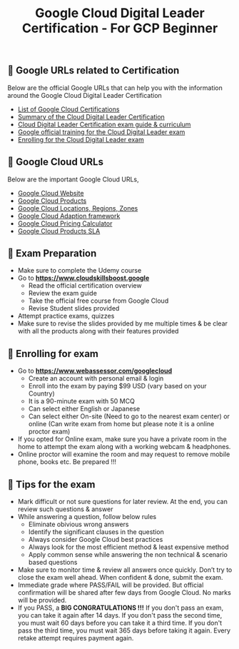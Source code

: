 <div align="center">
  <h1>Google Cloud Digital Leader Certification - For GCP Beginner</h1>
</div>

<br />

<!-- Google URLS -->
## :star2: Google URLs related to Certification

Below are the official Google URLs that can help you with the information around the Google Cloud Digital Leader Certification

 - [List of Google Cloud Certifications](https://cloud.google.com/certification)
 - [Summary of the Cloud Digital Leader Certification](https://cloud.google.com/certification/cloud-digital-leader)
 - [Cloud Digital Leader Certification exam guide & curriculum](https://cloud.google.com/certification/guides/cloud-digital-leader)
 - [Google official training for the Cloud Digital Leader exam](https://www.cloudskillsboost.google/paths/9)
 - [Enrolling for the Cloud Digital Leader exam](https://www.webassessor.com/googlecloud)
 
## :gem: Google Cloud URLs

Below are the important Google Cloud URLs,

 - [Google Cloud Website](https://cloud.google.com/)
 - [Google Cloud Products](https://cloud.google.com/products/)
 - [Google Cloud Locations, Regions, Zones](https://cloud.google.com/about/locations)
 - [Google Cloud Adaption framework](https://cloud.google.com/adoption-framework)
 - [Google Cloud Pricing Calculator](https://cloud.google.com/products/calculator)
 - [Google Cloud Products SLA](https://cloud.google.com/terms/sla)
 
<!-- Exam Preparation -->
## :star2: Exam Preparation

 - Make sure to complete the Udemy course
 - Go to **https://www.cloudskillsboost.google**
   - Read the official certification overview
   - Review the exam guide
   - Take the official free course from Google Cloud
   - Revise Student slides provided
 - Attempt practice exams, quizzes
 - Make sure to revise the slides provided by me multiple times & be clear with all the products along with their features provided

<!-- Enrolling  for exam -->
## :gem: Enrolling  for exam

  - Go to **https://www.webassessor.com/googlecloud**
     - Create an account with personal email & login
     - Enroll into the exam by paying $99 USD (vary based on your Country)
     - It is a 90-minute exam with 50 MCQ
     - Can select either English or Japanese
     - Can select either On-site (Need to go to the nearest exam center) or online (Can write exam from home but please note it is a online proctor exam)
 - If you opted for Online exam, make sure you have a private room in the home to attempt the exam along with a working webcam & headphones.
 - Online proctor will examine the room and may request to remove mobile phone, books etc. Be prepared !!!

<!-- Tips for the exam -->
## :star2: Tips for the exam

  - Mark difficult or not sure questions for later review. At the end, you can review such questions & answer
  - While answering a question, follow below rules
     - Eliminate obivious wrong answers
     - Identify the significant clauses in the question
     - Always consider Google Cloud best practices
     - Always look for the most efficient method & least expensive method
     - Apply common sense while answering the non technical & scenario based questions
  - Make sure to monitor time & review all answers once quickly. Don’t try to close the exam well ahead. When confident & done, submit the exam.
  - Immediate grade where PASS/FAIL will be provided. But official confirmation will be shared after few days from Google Cloud. No marks will be       provided.
  - If you PASS, a **BIG CONGRATULATIONS !!!**
    If you don't pass an exam, you can take it again after 14 days. If you don't pass the second time, you must wait 60 days before you can take it a     third time. If you don't pass the third time, you must wait 365 days before taking it again. Every retake attempt requires payment again.



    

